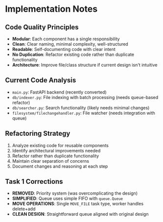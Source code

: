 # Implementation Notes

## Code Quality Principles
- **Modular**: Each component has a single responsibility
- **Clean**: Clear naming, minimal complexity, well-structured
- **Readable**: Self-documenting code with clear intent
- **No Duplication**: Refactor existing code rather than duplicate functionality
- **Architecture**: Improve file/class structure if current design isn't intuitive

## Current Code Analysis
- `main.py`: FastAPI backend (recently converted)
- `db/indexer.py`: File indexing with batch processing (needs queue-based refactor)
- `db/searcher.py`: Search functionality (likely needs minimal changes)
- `filesystem/filechangehandler.py`: File watcher (needs integration with queue)

## Refactoring Strategy
1. Analyze existing code for reusable components
2. Identify architectural improvements needed
3. Refactor rather than duplicate functionality
4. Maintain clear separation of concerns
5. Document changes and reasoning at each step

## Task 1 Corrections
- **REMOVED**: Priority system (was overcomplicating the design)
- **SIMPLIFIED**: Queue uses simple FIFO with `queue.Queue`
- **MOVE OPERATIONS**: Single `MOVE_FILE` task type, worker handles delete+add
- **CLEAN DESIGN**: Straightforward queue aligned with original design